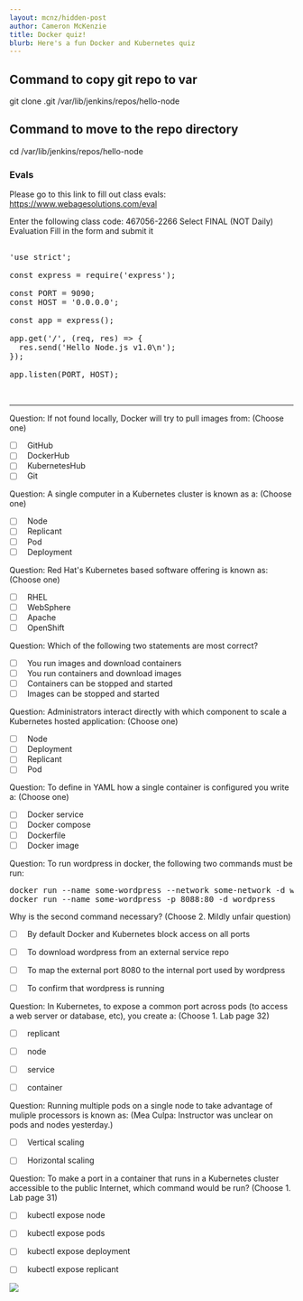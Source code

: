 ```yaml
---
layout: mcnz/hidden-post
author: Cameron McKenzie
title: Docker quiz!
blurb: Here's a fun Docker and Kubernetes quiz
---
```


## Command to copy git repo to var

git clone .git /var/lib/jenkins/repos/hello-node

## Command to move to the repo directory

cd /var/lib/jenkins/repos/hello-node


### Evals

Please go to this link to fill out class evals: <a href="https://www.webagesolutions.com/eval">https://www.webagesolutions.com/eval</a>

Enter the following class code: 467056-2266
Select FINAL (NOT Daily) Evaluation
Fill in the form and submit it


<pre>

'use strict';

const express = require('express');

const PORT = 9090;
const HOST = '0.0.0.0';

const app = express();

app.get('/', (req, res) => {
  res.send('Hello Node.js v1.0\n');
});

app.listen(PORT, HOST);


</pre>

<hr/>


Question: If not found locally, Docker will try to pull images from:
(Choose one)

- [ ] &nbsp;  GitHub
- [ ] &nbsp;  DockerHub
- [ ] &nbsp;  KubernetesHub
- [ ] &nbsp;  Git

Question: A single computer in a Kubernetes cluster is known as a:
(Choose one)

- [ ] &nbsp;  Node
- [ ] &nbsp;  Replicant
- [ ] &nbsp;  Pod
- [ ] &nbsp;  Deployment

Question: Red Hat's Kubernetes based software offering is known as:
(Choose one)

- [ ] &nbsp;  RHEL
- [ ] &nbsp;  WebSphere
- [ ] &nbsp;  Apache
- [ ] &nbsp;  OpenShift

Question: Which of the following two statements are most correct?

- [ ] &nbsp;  You run images and download containers
- [ ] &nbsp;  You run containers and download images
- [ ] &nbsp;  Containers can be stopped and started
- [ ] &nbsp;  Images can be stopped and started

Question: Administrators interact directly with which component to scale a Kubernetes hosted application:
(Choose one)

- [ ] &nbsp;  Node
- [ ] &nbsp;  Deployment
- [ ] &nbsp;  Replicant
- [ ] &nbsp;  Pod

Question: To define in YAML how a single container is configured you write a:
(Choose one)

- [ ] &nbsp;  Docker service
- [ ] &nbsp;  Docker compose
- [ ] &nbsp;  Dockerfile
- [ ] &nbsp;  Docker image

Question: To run wordpress in docker, the following two commands must be run:
<pre>
docker run --name some-wordpress --network some-network -d wordpress
docker run --name some-wordpress -p 8088:80 -d wordpress
</pre>
Why is the second command necessary? 
(Choose 2. Mildly unfair question)

- [ ] &nbsp;  By default Docker and Kubernetes block access on all ports
- [ ] &nbsp;  To download wordpress from an external service repo
- [ ] &nbsp;  To map the external port 8080 to the internal port used by wordpress
- [ ] &nbsp;  To confirm that wordpress is running


Question: In Kubernetes, to expose a common port across pods (to access a web server or database, etc), you create a:
(Choose 1. Lab page 32)

- [ ] &nbsp;  replicant
- [ ] &nbsp;  node
- [ ] &nbsp;  service
- [ ] &nbsp;  container


Question: Running multiple pods on a single node to take advantage of muliple processors is known as: 
(Mea Culpa: Instructor was unclear on pods and nodes yesterday.)

- [ ] &nbsp;  Vertical scaling
- [ ] &nbsp;  Horizontal scaling
  

Question: To make a port in a container that runs in a Kubernetes cluster accessible to the public Internet, which command would be run?
(Choose 1. Lab page 31)


- [ ] &nbsp;  kubectl expose node
- [ ] &nbsp;  kubectl expose pods
- [ ] &nbsp;  kubectl expose deployment
- [ ] &nbsp;  kubectl expose replicant


<img src="https://miro.medium.com/max/700/1*CdyUtG-8CfGu2oFC5s0KwA.png" class="img-fluid"/>
